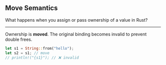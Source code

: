 ## Move Semantics

What happens when you assign or pass ownership of a value in Rust?

---

Ownership is **moved**.
The original binding becomes invalid to prevent double frees.

```rust
let s1 = String::from("hello");
let s2 = s1; // move
// println!("{s1}"); // ❌ invalid
```

